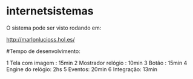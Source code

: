 # internetsistemas

O sistema pode ser visto rodando em:

http://marlonlucioss.hol.es/

#Tempo de desenvolvimento:

1 Tela com imagem : 15min
2 Mostrador relógio : 10min
3 Botão : 15min
4 Engine do relógio: 2hs
5 Eventos: 20min
6 Integração: 13min


